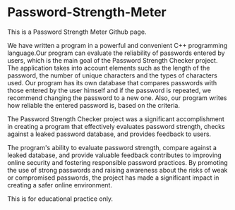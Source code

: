 # Password-Strength-Meter

This is a Password Strength Meter Github page.

We have written a program in a powerful and convenient C++ programming language.Our program can evaluate the reliability of passwords entered by users, which is the main goal of the Password Strength Checker project. 
The application takes into account elements such as the length of the password, the number of unique characters and the types of characters used.
Our program has its own database that compares passwords with those entered by the user himself and if the password is repeated, we recommend changing the password to a new one.
Also, our program writes how reliable the entered password is, based on the criteria.

The Password Strength Checker project was a significant accomplishment in creating a program that effectively evaluates password strength, checks against a leaked password database, and provides feedback to users. 

The program's ability to evaluate password strength, compare against a leaked database, and provide valuable feedback contributes to improving online security and fostering responsible password practices. 
By promoting the use of strong passwords and raising awareness about the risks of weak or compromised passwords, the project has made a significant impact in creating a safer online environment.

This is for educational practice only.
